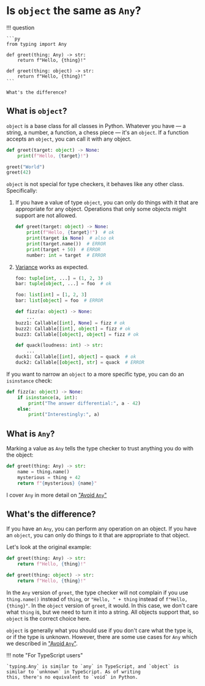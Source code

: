 # Is `object` the same as `Any`?

!!! question

    ```py
    from typing import Any

    def greet(thing: Any) -> str:
        return f"Hello, {thing}!"

    def greet(thing: object) -> str:
        return f"Hello, {thing}!"
    ```

    What's the difference?


## What is `object`?

`object` is a base class for all classes in Python. Whatever you have &mdash; a string, a number, a function, a
chess piece &mdash; it's an `object`. If a function accepts an `object`, you can call it with any object.

```py
def greet(target: object) -> None:
    print(f"Hello, {target}!")

greet("World")
greet(42)
```

`object` is not special for type checkers, it behaves like any other class. Specifically:

1. If you have a value of type `object`, you can only do things with it that are appropriate
    for any object. Operations that only some objects might support are not allowed.

    ```py
    def greet(target: object) -> None:
        print(f"Hello, {target}!")  # ok
        print(target is None)  # also ok
        print(target.name())  # ERROR
        print(target + 50)  # ERROR
        number: int = target  # ERROR
    ```

2. [Variance](../../tutorials/generics/variance) works as expected.

    ```py
    foo: tuple[int, ...] = (1, 2, 3)
    bar: tuple[object, ...] = foo  # ok

    foo: list[int] = [1, 2, 3]
    bar: list[object] = foo  # ERROR

    def fizz(a: object) -> None:
        ...
    buzz1: Callable[[int], None] = fizz # ok
    buzz2: Callable[[int], object] = fizz # ok
    buzz3: Callable[[object], object] = fizz # ok

    def quack(loudness: int) -> str:
        ...
    duck1: Callable[[int], object] = quack  # ok
    duck2: Callable[[object], str] = quack  # ERROR
    ```

If you want to narrow an `object` to a more specific type, you can do an `isinstance` check:

```py
def fizz(a: object) -> None:
    if isinstance(a, int):
        print("The answer differential:", a - 42)
    else:
        print("Interestingly:", a)
```

## What is `Any`?

Marking a value as `Any` tells the type checker to trust anything you do with the object:

```py
def greet(thing: Any) -> str:
    name = thing.name()
    mysterious = thing + 42
    return f"{mysterious} {name}"
```

I cover `Any` in more detail on ["Avoid `Any`"](../../tips/avoid-any)

## What's the difference?

If you have an `Any`, you can perform any operation on an object.
If you have an `object`, you can only do things to it that are appropriate to that object.

Let's look at the original example:
```py
def greet(thing: Any) -> str:
    return f"Hello, {thing}!"

def greet(thing: object) -> str:
    return f"Hello, {thing}!"
```
In the `Any` version of `greet`, the type checker will not complain if you use `thing.name()` instead of `thing`,
or `"Hello, " + thing` instead of `f"Hello, {thing}"`. In the `object` version of `greet`, it would. In this case,
we don't care what `thing` is, but we need to turn it into a string. All objects support that, so `object` is the
correct choice here.

`object` is generally what you should use if you don't care what the type is, or if the type is unknown.
However, there are some use cases for `Any` which we described in ["Avoid `Any`"](../../tips/avoid-any).

!!! note "For TypeScript users"

    `typing.Any` is similar to `any` in TypeScript, and `object` is similar to `unknown` in TypeScript. As of writing
    this, there's no equivalent to `void` in Python.
